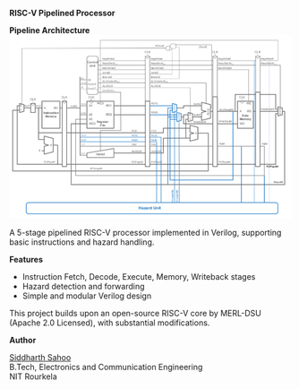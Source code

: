 **RISC-V Pipelined Processor**

**Pipeline Architecture**
![Pipeline Architecture](.assets/Pipeline_Architechture.png)



A 5-stage pipelined RISC-V processor implemented in Verilog, supporting basic instructions and hazard handling.

**Features**
- Instruction Fetch, Decode, Execute, Memory, Writeback stages  
- Hazard detection and forwarding
- Simple and modular Verilog design

This project builds upon an open-source RISC-V core by MERL-DSU (Apache 2.0 Licensed), with substantial modifications.

**Author**

[Siddharth Sahoo](https://github.com/Siddharth-Sahoo9)  
B.Tech, Electronics and Communication Engineering  
NIT Rourkela
